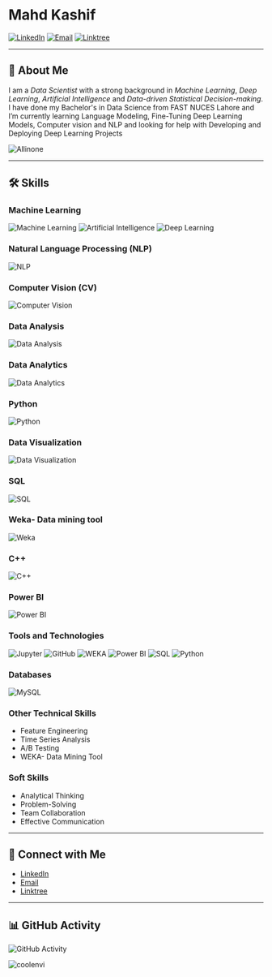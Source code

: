  
# Mahd Kashif

[![LinkedIn](https://img.shields.io/badge/LinkedIn-blue?style=flat&logo=linkedin)](https://www.linkedin.com/in/m-mahd-kashif-021a40237/) 
[![Email](https://img.shields.io/badge/Email-mahdkashif123@gmail.com-red?style=flat&logo=gmail)](mailto:mahdkashif123@gmail.com)
[![Linktree](https://img.shields.io/badge/Linktree-39E09B?style=flat&logo=linktree&logoColor=white)](https://linktr.ee/mahdkashif)

---

## 🌟 About Me

I am a *Data Scientist* with a strong background in *Machine Learning*, *Deep Learning*, *Artificial Intelligence* and *Data-driven Statistical Decision-making*. I have done my  Bachelor's in Data Science from FAST NUCES Lahore and I’m currently learning Language Modeling, Fine-Tuning Deep Learning Models, Computer vision and NLP and looking for help with Developing and Deploying Deep Learning Projects

![Allinone](https://user-images.githubusercontent.com/74038190/221352995-5ac18bdf-1a19-4f99-bbb6-77559b220470.gif)

---

## 🛠️ Skills

### Machine Learning
![Machine Learning](https://img.shields.io/badge/Machine%20Learning-3776AB?style=flat&logo=python&logoColor=white)
![Artificial Intelligence](https://img.shields.io/badge/Artificial%20Intelligence-181717?style=flat&logo=github&logoColor=white)
![Deep Learning](https://img.shields.io/badge/Deep%20Learning-2496ED?style=flat&logo=docker&logoColor=white)

### Natural Language Processing (NLP)
![NLP](https://img.shields.io/badge/NLP-3776AB?style=flat&logo=python&logoColor=white)

### Computer Vision (CV)
![Computer Vision](https://img.shields.io/badge/Computer%20Vision-3776AB?style=flat&logo=python&logoColor=white)

### Data Analysis
![Data Analysis](https://img.shields.io/badge/Data%20Analysis-3776AB?style=flat&logo=python&logoColor=white)

### Data Analytics
![Data Analytics](https://img.shields.io/badge/Data%20Analytics-3776AB?style=flat&logo=python&logoColor=white)

### Python
![Python](https://img.shields.io/badge/Python-3776AB?style=flat&logo=python&logoColor=white)

### Data Visualization
![Data Visualization](https://img.shields.io/badge/Data%20Visualization-3776AB?style=flat&logo=python&logoColor=white)

### SQL
![SQL](https://img.shields.io/badge/SQL-4479A1?style=flat&logo=postgresql&logoColor=white)

### Weka- Data mining tool
![Weka](https://img.shields.io/badge/Weka-003366?style=flat&logo=weka&logoColor=white)

### C++
![C++](https://img.shields.io/badge/C++-00599C?style=flat&logo=cplusplus&logoColor=white)

### Power BI
![Power BI](https://img.shields.io/badge/Power%20BI-F2C811?style=flat&logo=power-bi&logoColor=white)


### Tools and Technologies
![Jupyter](https://img.shields.io/badge/Jupyter-F37626?style=flat&logo=jupyter&logoColor=white)
![GitHub](https://img.shields.io/badge/GitHub-181717?style=flat&logo=github&logoColor=white)
![WEKA](https://img.shields.io/badge/WEKA-003366?style=flat&logo=weka&logoColor=white)
![Power BI](https://img.shields.io/badge/Power_BI-F2C811?style=flat&logo=power-bi&logoColor=white)
![SQL](https://img.shields.io/badge/SQL-4479A1?style=flat&logo=postgresql&logoColor=white)
![Python](https://img.shields.io/badge/Python-3776AB?style=flat&logo=python&logoColor=white)

 
### Databases
![MySQL](https://img.shields.io/badge/MySQL-4479A1?style=flat&logo=mysql&logoColor=white)
 
### Other Technical Skills
- Feature Engineering
- Time Series Analysis
- A/B Testing
- WEKA- Data Mining Tool

### Soft Skills
- Analytical Thinking
- Problem-Solving
- Team Collaboration
- Effective Communication

---

## 🔗 Connect with Me

- [LinkedIn](https://www.linkedin.com/in/m-mahd-kashif-021a40237/) 
- [Email](mailto:mahdkashif123@gmail.com)
- [Linktree](https://linktr.ee/mahdkashif)

---


## 📊 GitHub Activity

![GitHub Activity](https://github-readme-activity-graph.cyclic.app/graph?username=MahdKashif&theme=radical)

![coolenvi](https://user-images.githubusercontent.com/74038190/212750155-3ceddfbd-19d3-40a3-87af-8d329c8323c4.gif)
